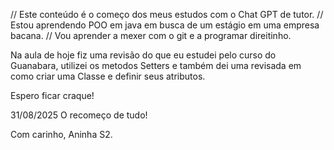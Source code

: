 // Este conteúdo é o começo dos meus estudos com o Chat GPT de tutor.
// Estou aprendendo POO em java em busca de um estágio em uma empresa bacana.
// Vou aprender a mexer com o git e a programar direitinho.

Na aula de hoje fiz uma revisão do que eu estudei pelo curso do Guanabara, utilizei os metodos 
Setters e também dei uma revisada em como criar uma Classe e definir seus atributos.

Espero ficar craque!

31/08/2025 
O recomeço de tudo!

Com carinho,
          Aninha S2.
